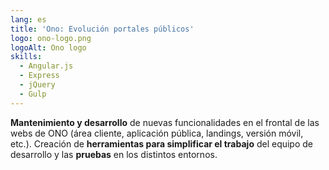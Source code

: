 ```yaml
---
lang: es
title: 'Ono: Evolución portales públicos'
logo: ono-logo.png
logoAlt: Ono logo
skills:
  - Angular.js
  - Express
  - jQuery
  - Gulp
---
```


**Mantenimiento y desarrollo** de nuevas funcionalidades en el frontal de las webs de ONO (área cliente, aplicación pública, landings, versión móvil, etc.). Creación de **herramientas para simplificar el trabajo** del equipo de desarrollo y las **pruebas** en los distintos entornos.
